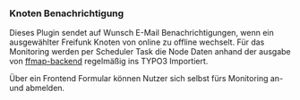 ### Knoten Benachrichtigung ###

Dieses Plugin sendet auf Wunsch E-Mail Benachrichtigungen, wenn ein ausgewählter Freifunk Knoten von online zu offline wechselt.
Für das Monitoring werden per Scheduler Task die Node Daten anhand der ausgabe
von [ffmap-backend](https://github.com/ffnord/ffmap-backend) regelmäßig ins TYPO3 Importiert.

Über ein Frontend Formular können Nutzer sich selbst fürs Monitoring an- und abmelden.
